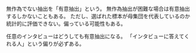 無作為でない抽出を「有意抽出」という。
無作為抽出が困難な場合は有意抽出するしかないこともある。
ただし、選ばれた標本が母集団を代表しているのか統計的に評価できない。偏っている可能性もある。

任意のインタビューはどうしても有意抽出になる。
「インタビューに答えてくれる人」という偏りが必ずある。
